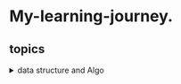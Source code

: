  # My-learning-journey.
## topics
<details>
  <summary>data structure and Algo</summary>
  <h1>What is data struture</h1>
  <P>Data structure is a specialized format for organizing, sorting, and manipulating data. It defines the relationship between data and operations that can be performed on data.  Properly designed data structures can provide efficient methods for data retrieval, insertion, deletion, and sorting.</P>

  <details>
    <summary>Topic: 1</summary>
  <discription> 
    <h1> Learn about  arrays and link list </h1>
     <h3>Arrays: </h3> Arrays are allocated in contiguous memory locations, meaning that all elements are stored together in memory. The size of an  array is fixed when it is created. Insertions and deletions can be inefficient in arrays because elements need to be shifted or moved to maintain the contiguous structure. Insertions and deletions at the beginning or middle of an array can take O(n) time on average, where n is the number of elements. Accessing elements in an array is very efficient using index-based access. It takes O(1) time to access an element directly using its index. Access: O(1), Insertions/Deletions at the end: O(1) or O(n) (if reallocation is needed).
     <h3>LinkList: </h3>
      <p>
         Linked lists consist of nodes that are not necessarily stored in contiguous memory locations. Each node contains both data and a          reference (or pointer) to the next node in the list. The size of a linked list can grow dynamically as nodes are added.
         Linked lists are designed for efficient insertions and deletions, especially when they involve adding or removing nodes from the          beginning or middle of the list. These operations generally take O(1) time if you have a reference to the node.
        Accessing elements in a linked list requires traversing from the head node to the desired node, which takes O(n) time on average         in the worst case. Linked lists have higher memory overhead due to the additional memory required for the node pointers.
       Access: O(n), Insertions/Deletions at the beginning/middle: O(1), Insertions/Deletions at the end: O(n) (if traversal is needed).
        </p>
    <br>
    <br>
  </discription>
  </details>


  
  <details>
    <summary>Topic: 2 (What is the stack?)</summary>
  <discription> 
    <h1> Stack </h1>
        <h3>Stack: </h3> 
            a stack is a data structure that follows the Last In First Out (LIFO) principle. Think of it as a stack of plates where you can only add or remove plates from the top.
        <h3>Basic Operations:</h3>
            Push: Adding an item to the stack is called pushing. The item is added to the top of the stack. <br>
            Pop: Removing an item from the stack is called popping. The top item is removed from the stack.<br>
            Peek or Top: Viewing the top item without removing it from the stack.<br>
            IsEmpty: Checking if the stack is empty.<br>
            IsFull: Checking if the stack is full (in cases where the stack has a fixed size).<br>

  </discription>
  </details>


<details>
    <summary>Stack operation in C++</summary>
  <discription> 
    <h1> Stack Push, pop, and Peek Operation implementation</h1>
        <h3>Basic Operations using Array Code:</h3>

        #include <iostream>
         using namespace std;
         #define MAX_SIZE 5
         
         class Stack {
         private:
           int arr[MAX_SIZE];
           int top;
         
         public:
           Stack() { top = -1; }
         
           void push(int val) {
             if (top >= MAX_SIZE - 1) {
               cerr << "Stack Overflow";
               return;
             } else {
               arr[++top] = val;
             }
           }
           void Pop() {
             if (top < 0) {
               cerr << "Stack Underflow" << endl;
             } else {
               --top;
             }
           }
         
           int peek() {
             if (top < 0) {
               cout << "Stack is empty!" << endl;
               return -1;
             }
             return arr[top];
           }
         
           bool isEmpty() { return top == -1; }
           int Size() { return top + 1; }
         };
         
         int main() {
           Stack myStack;
           myStack.push(5);
           myStack.push(10);
           myStack.push(15);
           myStack.Pop();
         
           cout << "Top element: " << myStack.peek() << endl;
         }


  </discription>
  </details>


<details>
    <summary>Stack operation using LinkedList in C++</summary>
  <discription> 
    <h1> Stack Push, pop, and Peek Operation implementation</h1>
        <h3>Basic Operations using LinkedList Code:</h3>
   
   ## Advantage 1: Dynamic Size
   Implementing a stack using a linked list allows for dynamic sizing, accommodating varying stack sizes efficiently. The linked list structure enables the stack to easily grow or shrink based on the number of elements, providing flexibility in handling dynamic data structures.
   
   ## Advantage 2: Efficient Memory Usage
   Utilizing a linked list for the stack ensures efficient memory usage. Memory is allocated for each element individually, eliminating the need for a fixed-size array. This approach optimizes memory resources, particularly beneficial when the stack size varies during program execution.


        #include <iostream>
         using namespace std;

               
       class Node {
       public:
       int value;
        Node *Next;
       
           Node(int val) {
             value = val;
             Next = NULL;
           }
         };
       
         class LinkedListStack {
         private:
           Node *top;
       
         public:
           LinkedListStack() { top = nullptr; }
       
           void push(int val) {
             Node *newNode = new Node(val);
             newNode->Next = top;
             top = newNode;
           }
           void pop() {
             if (top == nullptr) {
               cerr<<"Stack is empty!"<<endl;
             }
             Node* temp = top;
              top = top->Next;
             delete temp;
           }
           int peek() {
             if (top == nullptr) {
               cerr<<"Stack is empty!"<<endl;
               return -1;
             }
             return top->value;
           }
           bool isEmpty() {
               return top == nullptr;
           }
         };
       
         int main(){
           LinkedListStack myStack;
       
           myStack.push(5);
           myStack.push(10);
           myStack.push(15);
           int popval;
       
           cout << "Top element: " << myStack.peek() << endl;
           return 0;
         }


  </discription>
  </details>


  
  <details> 
   <summary>LinkLIst Code in C++ with all basic Operations</summary>
   <discription>
    <h2>Code of linked list </h2>
    <h3>How to create a linked list in C++ and append an element at its beginning. Insert At the end and also Insert at mid of the LinkedList and how can we traverse the linkedlist</h3>
    <p>
    
     
     
     
     class Node {
     public:
       int data;
       Node *Next;
     
       Node(int val){
         data = val;
         Next = nullptr;
       }
     };
     
     class LinkedList{
       Node *head;
       Node *tail;
       int size;
     public:
       LinkedList(){
         head = nullptr;
         tail = nullptr;
         size = 0;
       }
      void Insert(int val){
        Node *newNode = new Node(val);
        if(head == nullptr){
          head = newNode;
          tail = newNode;
          size++;
        }
        else{
          tail->Next = newNode;
          tail = newNode;
          size++;
          tail->Next = head;
        }
      }
     void InsertAtMiddle(int val) {
         Node *newNode = new Node(val);
     
         if (size == 0) {
             head = newNode;
             tail = newNode;
             newNode->Next = head;
             size++;
         } else {
             Node *temp = head;
             int mid = size / 2;
             while (mid > 1) {
                 temp = temp->Next;
                 mid--;
             }
     
             newNode->Next = temp->Next;
             temp->Next = newNode;
             size++;
         }
     }
     
     void DeleteAtFirst(){
       if(size == 0){
         cout << "List is empty. Cannot delete from an empty list." << endl;
         return;
       }
       else if( size == 1){
         delete head;
         head = nullptr;
         tail = nullptr;
         size--;
       }
       else{
         Node * temp = head;
         head = head->Next;
         tail->Next = head;
         delete temp;
         size--;
       }
     }
     
     
     
     
     
     
     
     void Print() {
         Node *current = head;
         do {
             cout << current->data << " ";
             current = current->Next;
         } while (current != head);
     
         cout << endl;
     }
     
     
     };
     
     
     int main(){
       LinkedList myList;
       myList.Insert(10);
       myList.Insert(20);
       myList.Insert(40);
       myList.Insert(50);
       myList.InsertAtMiddle(15);
       myList.Print();
       myList.Insert(100);
       myList.Print();
       myList.DeleteAtFirst();
       myList.Print();
       return 0;
     }


    
   </discription>
  </details>

  <details> 
   <summary>Reverse the LinkLIst Code in C++</summary>
   <discription>
    <h2>Code of linked list </h2>
    <h3>How to reverse the linkedlist in C++</h3>
    <p>
            
     ListNode* reverseList(ListNode* head) {
               if (head == nullptr || head->next == nullptr) {
               return head;
           }
           
           ListNode* restReversed = reverseList(head->next);
           head->next->next = head;
           head->next = nullptr;
           
           return restReversed;
           }


    
   </discription>
  </details>
  

  
  <details>
   <summary>array Fundamental Code</summary>
   <details>
    <summary>Insertion</summary>
    
     `      #include <iostream>
            using namespace std;
      
        int main() {
          const int MAX_SIZE = 5; // array maz size
          int arr[MAX_SIZE] = {1, 2, 3, 5};
          int size = sizeof(arr)/sizeof(arr[0]); // current size of array
          int newIndex = 3;
          int newValue = 4;
        
          for(int i = size; i > newIndex; i--){
            arr[i] = arr[i - 1];
          }
        
          arr[newIndex] = newValue;
          
          cout << "Array after Insertion: "<< endl;
          for(int i = 0; i < size; i++){
            cout << arr[i] << " ";
          }
        
        
          return 0;
        }
`
   </details>
<details>
    <summary>Deletion</summary>


    
    `          #include <iostream>
               using namespace std;
             
          int main() {
            const int MAX_SIZE = 5; // array maz size
            int arr[MAX_SIZE] = {1, 2, 3, 4, 5};
            int size = sizeof(arr)/sizeof(arr[0]); // current size of array
          
            int deleteIndex = 3;
          
            for(int i = deleteIndex; i < size -1; i++){
              arr[i] = arr[i + 1];
            }
          
            size--;
            cout << "Array after Insertion: "<< endl;
            for(int i = 0; i < size; i++){
              cout << arr[i] << " ";
            }
          
          
            return 0;
          }
   </details>
<details>
  <summary>find the index of highest number</summary>

 
         #include "iostream"
         using namespace std;
             
     int main(){
       int arr[]= {1,3,4,7};
       int size = sizeof(arr)/sizeof(arr[0]);
       int Index = 0;
       int max_num = 0;
     
       for(int i =0; i < size; i++){
         if(arr[i] > max_num){
           max_num = arr[i];
           Index = i;
         }
       }
       cout<<"Max Number: " << max_num << endl;
       cout << "index of max numebr: " <<Index << endl;
       return 0;
     }

 </details>
 <details>
  <summary>Traverse the 2D-Array</summary>
  
      int main(){
       const int Row = 3;
       const int Col = 3;
      int arr[Row][Col] = {
          {1,2,3},
          {4,5,6},
          {7,8,9}
        };
       int size = sizeof(arr)/ sizeof(arr[0][0]);
      
        for(int i = 0 ; i < Row; i++){
          for(int j = 0; j < Col; j++){
            cout << arr[i][j] <<endl;
          }
        }
      
        return 0;
      }

 </details>
   
  <summary>find the index of highest number</summary>
  
         #include "iostream"
         using namespace std;
              
     int main(){
       int arr[]= {1,3,4,7};
       int size = sizeof(arr)/sizeof(arr[0]);
       int Index = 0;
       int max_num = 0;
     
       for(int i =0; i < size; i++){
         if(arr[i] > max_num){
           max_num = arr[i];
           Index = i;
         }
       }
       cout<<"Max Number: " << max_num << endl;
       cout << "index of max numebr: " <<Index << endl;
       return 0;
     }

 </details>
 <details>
  <summary>Algo Empirical Analysis</summary>

  
               #include <iostream>
                
               #include <chrono>
               using namespace std;
         
         int main() {
             auto start = chrono::high_resolution_clock::now();
         
             // Code to be analyzed
         
             auto stop = chrono::high_resolution_clock::now();
             auto duration = chrono::duration_cast<chrono::microseconds>(stop - start);
         
             cout << "Time taken: " << duration.count() << " microseconds" << endl;
         
             return 0;
         }

 </details>
 
   <details>
  <summary>Stack using array</summary>
     #include <iostream>
   using namespace std;
   
   const int MAX_SIZE = 100; // Maximum size of the stack

class Stack {
private:
    int top; // Index of the top element in the stack
    int arr[MAX_SIZE]; // Array to store stack elements

public:
    // Constructor to initialize the stack
    Stack() {
        top = -1; // Stack is initially empty
    }

    // Function to push an element onto the stack
    void push(int value) {
        if (top >= MAX_SIZE - 1) {
            cout << "Stack overflow! Cannot push element " << value << endl;
        } else {
            arr[++top] = value;
            cout << "Pushed " << value << " onto the stack." << endl;
        }
    }

    // Function to pop an element from the stack
    void pop() {
        if (top < 0) {
            cout << "Stack underflow! Cannot pop from an empty stack." << endl;
        } else {
            cout << "Popped " << arr[top--] << " from the stack." << endl;
        }
    }

    // Function to check if the stack is empty
    bool isEmpty() {
        return top < 0;
    }

    // Function to peek at the top element of the stack
    int peek() {
        if (top < 0) {
            cout << "Stack is empty." << endl;
            return -1; // Return a sentinel value indicating an empty stack
        }
        return arr[top];
        }
       };
      
    int main() {
       Stack stack;
       stack.push(1);
       stack.push(2);
       stack.push(3);
   
       cout << "Top element: " << stack.peek() << endl;
   
       stack.pop();
       cout << "Top element after pop: " << stack.peek() << endl;
   
       stack.pop();
       stack.pop();
       stack.pop(); // Trying to pop from an empty stack
   
       return 0;
        }

           
 </details> 
 </details>
   
  </details>

</details>


